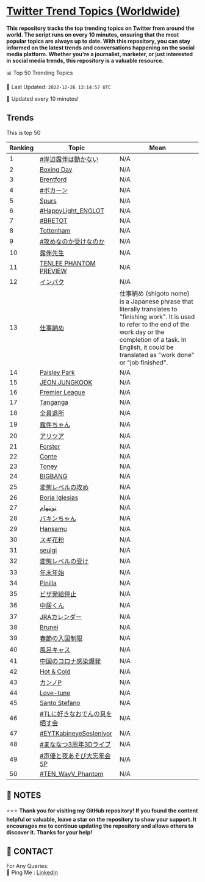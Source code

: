 [Twitter Trend Topics (Worldwide)](https://github.com/ErcinDedeoglu/Twitter-Trend-Topics)
==========

**This repository tracks the top trending topics on Twitter from around the world. 
The script runs on every 10 minutes, ensuring that the most popular topics are always up to date. 
With this repository, you can stay informed on the latest trends and conversations happening on the social media platform. 
Whether you're a journalist, marketer, or just interested in social media trends, this repository is a valuable resource.**


📊 Top 50 Trending Topics

📆 Last Updated: `2022-12-26 13:14:57 UTC`

🔧 Updated every 10 minutes!


## Trends

This is top 50

| Ranking | Topic | Mean |
| ------- | ------------ | ------------ |
| 1 | [#岸辺露伴は動かない](http://twitter.com/search?q=%23%e5%b2%b8%e8%be%ba%e9%9c%b2%e4%bc%b4%e3%81%af%e5%8b%95%e3%81%8b%e3%81%aa%e3%81%84) | N/A |
| 2 | [Boxing Day](http://twitter.com/search?q=Boxing+Day) | N/A |
| 3 | [Brentford](http://twitter.com/search?q=Brentford) | N/A |
| 4 | [#ボカーン](http://twitter.com/search?q=%23%e3%83%9c%e3%82%ab%e3%83%bc%e3%83%b3) | N/A |
| 5 | [Spurs](http://twitter.com/search?q=Spurs) | N/A |
| 6 | [#HappyLight_ENGLOT](http://twitter.com/search?q=%23HappyLight_ENGLOT) | N/A |
| 7 | [#BRETOT](http://twitter.com/search?q=%23BRETOT) | N/A |
| 8 | [Tottenham](http://twitter.com/search?q=Tottenham) | N/A |
| 9 | [#攻めなのか受けなのか](http://twitter.com/search?q=%23%e6%94%bb%e3%82%81%e3%81%aa%e3%81%ae%e3%81%8b%e5%8f%97%e3%81%91%e3%81%aa%e3%81%ae%e3%81%8b) | N/A |
| 10 | [露伴先生](http://twitter.com/search?q=%e9%9c%b2%e4%bc%b4%e5%85%88%e7%94%9f) | N/A |
| 11 | [TENLEE PHANTOM PREVIEW](http://twitter.com/search?q=TENLEE+PHANTOM+PREVIEW) | N/A |
| 12 | [インパク](http://twitter.com/search?q=%e3%82%a4%e3%83%b3%e3%83%91%e3%82%af) | N/A |
| 13 | [仕事納め](http://twitter.com/search?q=%e4%bb%95%e4%ba%8b%e7%b4%8d%e3%82%81) | 仕事納め (shigoto nome) is a Japanese phrase that literally translates to "finishing work". It is used to refer to the end of the work day or the completion of a task. In English, it could be translated as "work done" or "job finished". |
| 14 | [Paisley Park](http://twitter.com/search?q=Paisley+Park) | N/A |
| 15 | [JEON JUNGKOOK](http://twitter.com/search?q=JEON+JUNGKOOK) | N/A |
| 16 | [Premier League](http://twitter.com/search?q=Premier+League) | N/A |
| 17 | [Tanganga](http://twitter.com/search?q=Tanganga) | N/A |
| 18 | [全員退所](http://twitter.com/search?q=%e5%85%a8%e5%93%a1%e9%80%80%e6%89%80) | N/A |
| 19 | [露伴ちゃん](http://twitter.com/search?q=%e9%9c%b2%e4%bc%b4%e3%81%a1%e3%82%83%e3%82%93) | N/A |
| 20 | [アリツア](http://twitter.com/search?q=%e3%82%a2%e3%83%aa%e3%83%84%e3%82%a2) | N/A |
| 21 | [Forster](http://twitter.com/search?q=Forster) | N/A |
| 22 | [Conte](http://twitter.com/search?q=Conte) | N/A |
| 23 | [Toney](http://twitter.com/search?q=Toney) | N/A |
| 24 | [BIGBANG](http://twitter.com/search?q=BIGBANG) | N/A |
| 25 | [変態レベルの攻め](http://twitter.com/search?q=%e5%a4%89%e6%85%8b%e3%83%ac%e3%83%99%e3%83%ab%e3%81%ae%e6%94%bb%e3%82%81) | N/A |
| 26 | [Borja Iglesias](http://twitter.com/search?q=Borja+Iglesias) | N/A |
| 27 | [توتنهام](http://twitter.com/search?q=%d8%aa%d9%88%d8%aa%d9%86%d9%87%d8%a7%d9%85) | N/A |
| 28 | [バキンちゃん](http://twitter.com/search?q=%e3%83%90%e3%82%ad%e3%83%b3%e3%81%a1%e3%82%83%e3%82%93) | N/A |
| 29 | [Hansamu](http://twitter.com/search?q=Hansamu) | N/A |
| 30 | [スギ花粉](http://twitter.com/search?q=%e3%82%b9%e3%82%ae%e8%8a%b1%e7%b2%89) | N/A |
| 31 | [seulgi](http://twitter.com/search?q=seulgi) | N/A |
| 32 | [変態レベルの受け](http://twitter.com/search?q=%e5%a4%89%e6%85%8b%e3%83%ac%e3%83%99%e3%83%ab%e3%81%ae%e5%8f%97%e3%81%91) | N/A |
| 33 | [年末年始](http://twitter.com/search?q=%e5%b9%b4%e6%9c%ab%e5%b9%b4%e5%a7%8b) | N/A |
| 34 | [Pinilla](http://twitter.com/search?q=Pinilla) | N/A |
| 35 | [ビザ発給停止](http://twitter.com/search?q=%e3%83%93%e3%82%b6%e7%99%ba%e7%b5%a6%e5%81%9c%e6%ad%a2) | N/A |
| 36 | [中居くん](http://twitter.com/search?q=%e4%b8%ad%e5%b1%85%e3%81%8f%e3%82%93) | N/A |
| 37 | [JRAカレンダー](http://twitter.com/search?q=JRA%e3%82%ab%e3%83%ac%e3%83%b3%e3%83%80%e3%83%bc) | N/A |
| 38 | [Brunei](http://twitter.com/search?q=Brunei) | N/A |
| 39 | [春節の入国制限](http://twitter.com/search?q=%e6%98%a5%e7%af%80%e3%81%ae%e5%85%a5%e5%9b%bd%e5%88%b6%e9%99%90) | N/A |
| 40 | [風呂キャス](http://twitter.com/search?q=%e9%a2%a8%e5%91%82%e3%82%ad%e3%83%a3%e3%82%b9) | N/A |
| 41 | [中国のコロナ感染爆発](http://twitter.com/search?q=%e4%b8%ad%e5%9b%bd%e3%81%ae%e3%82%b3%e3%83%ad%e3%83%8a%e6%84%9f%e6%9f%93%e7%88%86%e7%99%ba) | N/A |
| 42 | [Hot & Cold](http://twitter.com/search?q=Hot+%26+Cold) | N/A |
| 43 | [カンノP](http://twitter.com/search?q=%e3%82%ab%e3%83%b3%e3%83%8eP) | N/A |
| 44 | [Love-tune](http://twitter.com/search?q=Love-tune) | N/A |
| 45 | [Santo Stefano](http://twitter.com/search?q=Santo+Stefano) | N/A |
| 46 | [#TLに好きなおでんの具を晒す会](http://twitter.com/search?q=%23TL%e3%81%ab%e5%a5%bd%e3%81%8d%e3%81%aa%e3%81%8a%e3%81%a7%e3%82%93%e3%81%ae%e5%85%b7%e3%82%92%e6%99%92%e3%81%99%e4%bc%9a) | N/A |
| 47 | [#EYTKabineyeSesleniyor](http://twitter.com/search?q=%23EYTKabineyeSesleniyor) | N/A |
| 48 | [#まななつ3周年3Dライブ](http://twitter.com/search?q=%23%e3%81%be%e3%81%aa%e3%81%aa%e3%81%a43%e5%91%a8%e5%b9%b43D%e3%83%a9%e3%82%a4%e3%83%96) | N/A |
| 49 | [#声優と夜あそび大忘年会SP](http://twitter.com/search?q=%23%e5%a3%b0%e5%84%aa%e3%81%a8%e5%a4%9c%e3%81%82%e3%81%9d%e3%81%b3%e5%a4%a7%e5%bf%98%e5%b9%b4%e4%bc%9aSP) | N/A |
| 50 | [#TEN_WayV_Phantom](http://twitter.com/search?q=%23TEN_WayV_Phantom) | N/A |




## 📝 NOTES

⭐⭐⭐ **Thank you for visiting my GitHub repository! If you found the content helpful or valuable, leave a star on the repository to show your support. It encourages me to continue updating the repository and allows others to discover it. Thanks for your help!**

## 📨 CONTACT

 For Any Queries:  
            🏓 Ping Me : [LinkedIn](https://www.linkedin.com/in/ercindedeoglu/)
